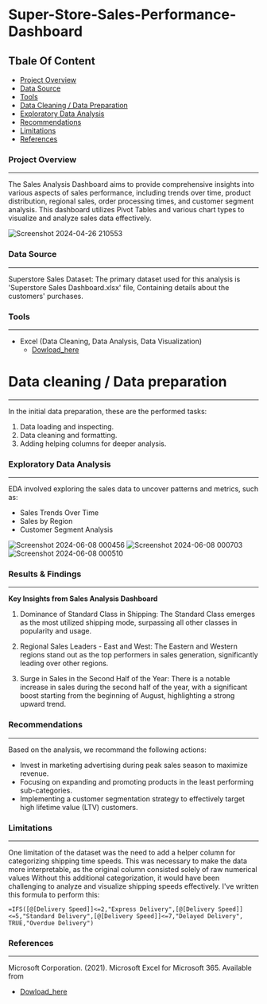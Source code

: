 # Super-Store-Sales-Performance-Dashboard

## Tbale Of Content

- [Project Overview](#project-overview)
- [Data Source](#data-source)
- [Tools](#tools)
- [Data Cleaning / Data Preparation](#data-cleaning--data-preparation)
- [Exploratory Data Analysis](#exploratory-data-analysis)
- [Recommendations](#recommendations)
- [Limitations](#limitations)
- [References](#references)
  
### Project Overview
---
The Sales Analysis Dashboard aims to provide comprehensive insights into various aspects of sales performance,
including trends over time, product distribution, regional sales, order processing times, and customer segment analysis.
This dashboard utilizes Pivot Tables and various chart types to visualize and analyze sales data effectively.

![Screenshot 2024-04-26 210553](https://github.com/Moad-Analyst/Super-Store-Sales-Performance-Dashboard/assets/171948513/b5d2f6ab-8579-490e-9076-8a705d8d27d0)

### Data Source
---
Superstore Sales Dataset: The primary dataset used for this analysis is 'Superstore Sales Dashboard.xlsx' file, Containing details about the customers' purchases.

### Tools
---
- Excel (Data Cleaning, Data Analysis, Data Visualization)
  - [Dowload_here](https://microsoft.com/)

# Data cleaning / Data preparation
---
In the initial data preparation, these are the performed tasks:
1. Data loading and inspecting.
2. Data cleaning and formatting.
3. Adding helping columns for deeper analysis.

### Exploratory Data Analysis
---
EDA involved exploring the sales data to uncover patterns and metrics, such as:
 
- Sales Trends Over Time  
- Sales by Region
- Customer Segment Analysis
  
![Screenshot 2024-06-08 000456](https://github.com/Moad-Analyst/Super-Store-Sales-Performance-Dashboard/assets/171948513/ddfee101-85f0-428c-95d6-eff5876cb8be)
![Screenshot 2024-06-08 000703](https://github.com/Moad-Analyst/Super-Store-Sales-Performance-Dashboard/assets/171948513/9f52b0b5-7232-4dc0-bd9f-a2aaf53baa62)
![Screenshot 2024-06-08 000510](https://github.com/Moad-Analyst/Super-Store-Sales-Performance-Dashboard/assets/171948513/2d8e3b33-72e0-4eca-ba26-803e71bb8f25)

### Results & Findings
---
**Key Insights from Sales Analysis Dashboard**

1. Dominance of Standard Class in Shipping:
The Standard Class emerges as the most utilized shipping mode, surpassing all other classes in popularity and usage.

2. Regional Sales Leaders - East and West:
The Eastern and Western regions stand out as the top performers in sales generation, significantly leading over other regions.

3. Surge in Sales in the Second Half of the Year:
There is a notable increase in sales during the second half of the year, with a significant boost starting from the beginning of August, highlighting a strong upward trend.

### Recommendations
---
Based on the analysis, we recommand the following actions:
- Invest in marketing advertising during peak sales season to maximize revenue.
- Focusing on expanding and promoting products in the least performing sub-categories.
- Implementing a customer segmentation strategy to effectively target high lifetime value (LTV) customers.
  
### Limitations 
---
One limitation of the dataset was the need to add a helper column for categorizing shipping time speeds.
This was necessary to make the data more interpretable, as the original column consisted solely of raw numerical values Without this additional categorization,
it would have been challenging to analyze and visualize shipping speeds effectively.
I've written this formula to perform this:
``` Exdel Formula
=IFS([@[Delivery Speed]]<=2,"Express Delivery",[@[Delivery Speed]]<=5,"Standard Delivery",[@[Delivery Speed]]<=7,"Delayed Delivery", TRUE,"Overdue Delivery")
```

### References
---
Microsoft Corporation. (2021). Microsoft Excel for Microsoft 365. Available from 
 - [Dowload_here](https://microsoft.com/)






